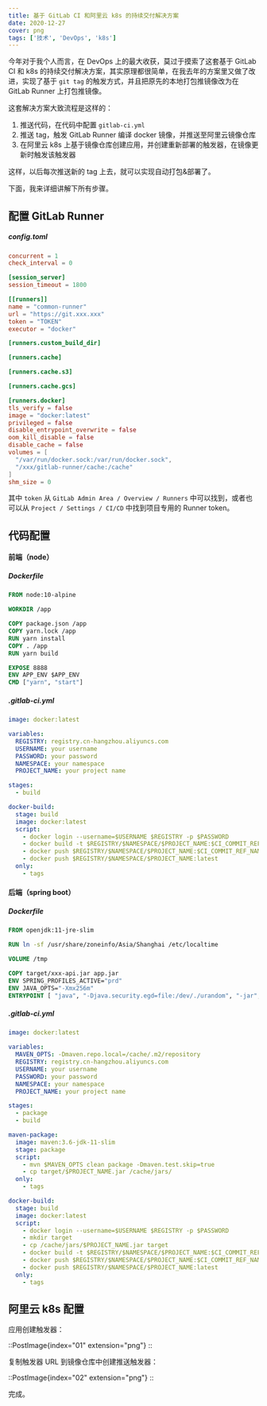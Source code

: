```yaml
---
title: 基于 GitLab CI 和阿里云 k8s 的持续交付解决方案
date: 2020-12-27
cover: png
tags: ['技术', 'DevOps', 'k8s']
---
```


今年对于我个人而言，在 DevOps 上的最大收获，莫过于摸索了这套基于 GitLab CI 和 k8s 的持续交付解决方案，其实原理都很简单，在我去年的方案里又做了改进，实现了基于 `git tag` 的触发方式，并且把原先的本地打包推镜像改为在 GitLab Runner 上打包推镜像。

这套解决方案大致流程是这样的：

1. 推送代码，在代码中配置 `gitlab-ci.yml`
2. 推送 tag，触发 GitLab Runner 编译 docker 镜像，并推送至阿里云镜像仓库
3. 在阿里云 k8s 上基于镜像仓库创建应用，并创建重新部署的触发器，在镜像更新时触发该触发器

这样，以后每次推送新的 tag 上去，就可以实现自动打包&部署了。

下面，我来详细讲解下所有步骤。

## 配置 GitLab Runner

##### config.toml

```toml
concurrent = 1
check_interval = 0

[session_server]
session_timeout = 1800

[[runners]]
name = "common-runner"
url = "https://git.xxx.xxx"
token = "TOKEN"
executor = "docker"

[runners.custom_build_dir]

[runners.cache]

[runners.cache.s3]

[runners.cache.gcs]

[runners.docker]
tls_verify = false
image = "docker:latest"
privileged = false
disable_entrypoint_overwrite = false
oom_kill_disable = false
disable_cache = false
volumes = [
  "/var/run/docker.sock:/var/run/docker.sock",
  "/xxx/gitlab-runner/cache:/cache"
]
shm_size = 0
```

其中 `token` 从 `GitLab Admin Area / Overview / Runners` 中可以找到，或者也可以从 `Project / Settings / CI/CD` 中找到项目专用的 Runner token。

## 代码配置

#### 前端（node）

##### Dockerfile

```dockerfile
FROM node:10-alpine

WORKDIR /app

COPY package.json /app
COPY yarn.lock /app
RUN yarn install
COPY . /app
RUN yarn build

EXPOSE 8888
ENV APP_ENV $APP_ENV
CMD ["yarn", "start"]
```

##### .gitlab-ci.yml

```yaml
image: docker:latest

variables:
  REGISTRY: registry.cn-hangzhou.aliyuncs.com
  USERNAME: your username
  PASSWORD: your password
  NAMESPACE: your namespace
  PROJECT_NAME: your project name

stages:
  - build

docker-build:
  stage: build
  image: docker:latest
  script:
    - docker login --username=$USERNAME $REGISTRY -p $PASSWORD
    - docker build -t $REGISTRY/$NAMESPACE/$PROJECT_NAME:$CI_COMMIT_REF_NAME -t $REGISTRY/$NAMESPACE/$PROJECT_NAME:latest .
    - docker push $REGISTRY/$NAMESPACE/$PROJECT_NAME:$CI_COMMIT_REF_NAME
    - docker push $REGISTRY/$NAMESPACE/$PROJECT_NAME:latest
  only:
    - tags
```

#### 后端（spring boot）

##### Dockerfile

```dockerfile
FROM openjdk:11-jre-slim

RUN ln -sf /usr/share/zoneinfo/Asia/Shanghai /etc/localtime

VOLUME /tmp

COPY target/xxx-api.jar app.jar
ENV SPRING_PROFILES_ACTIVE="prd"
ENV JAVA_OPTS="-Xmx256m"
ENTRYPOINT [ "java", "-Djava.security.egd=file:/dev/./urandom", "-jar", "/app.jar"]
```

##### .gitlab-ci.yml

```yaml
image: docker:latest

variables:
  MAVEN_OPTS: -Dmaven.repo.local=/cache/.m2/repository
  REGISTRY: registry.cn-hangzhou.aliyuncs.com
  USERNAME: your username
  PASSWORD: your password
  NAMESPACE: your namespace
  PROJECT_NAME: your project name

stages:
  - package
  - build

maven-package:
  image: maven:3.6-jdk-11-slim
  stage: package
  script:
    - mvn $MAVEN_OPTS clean package -Dmaven.test.skip=true
    - cp target/$PROJECT_NAME.jar /cache/jars/
  only:
    - tags

docker-build:
  stage: build
  image: docker:latest
  script:
    - docker login --username=$USERNAME $REGISTRY -p $PASSWORD
    - mkdir target
    - cp /cache/jars/$PROJECT_NAME.jar target
    - docker build -t $REGISTRY/$NAMESPACE/$PROJECT_NAME:$CI_COMMIT_REF_NAME -t $REGISTRY/$NAMESPACE/$PROJECT_NAME:latest .
    - docker push $REGISTRY/$NAMESPACE/$PROJECT_NAME:$CI_COMMIT_REF_NAME
    - docker push $REGISTRY/$NAMESPACE/$PROJECT_NAME:latest
  only:
    - tags
```

## 阿里云 k8s 配置

应用创建触发器：

::PostImage{index="01" extension="png"}
::

复制触发器 URL 到镜像仓库中创建推送触发器：

::PostImage{index="02" extension="png"}
::

完成。

